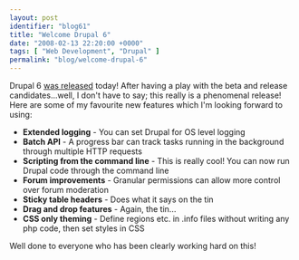 ```yaml
---
layout: post
identifier: "blog61"
title: "Welcome Drupal 6"
date: "2008-02-13 22:20:00 +0000"
tags: [ "Web Development", "Drupal" ]
permalink: "blog/welcome-drupal-6"
---
```

Drupal 6 [was released](http://drupal.org/drupal-6.0) today! After having a play with the beta and release candidates...well, I don't have to say; this really is a phenomenal release! Here are some of my favourite new features which I'm looking forward to using:

* **Extended logging** - You can set Drupal for OS level logging
* **Batch API** - A progress bar can track tasks running in the background through multiple HTTP requests
* **Scripting from the command line** - This is really cool! You can now run Drupal code through the command line
* **Forum improvements** - Granular permissions can allow more control over forum moderation
* **Sticky table headers** - Does what it says on the tin
* **Drag and drop features** - Again, the tin...
* **CSS only theming** - Define regions etc. in .info files without writing any php code, then set styles in CSS

Well done to everyone who has been clearly working hard on this!